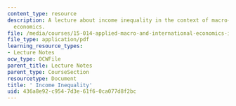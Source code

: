 ```yaml
---
content_type: resource
description: A lecture about income inequality in the context of macro- and international
  economics.
file: /media/courses/15-014-applied-macro-and-international-economics-ii-spring-2016/436a8e92c9547d3e61f60ca077d8f2bc_MIT15_014S16_L15Inequality.pdf
file_type: application/pdf
learning_resource_types:
- Lecture Notes
ocw_type: OCWFile
parent_title: Lecture Notes
parent_type: CourseSection
resourcetype: Document
title: ' Income Inequality'
uid: 436a8e92-c954-7d3e-61f6-0ca077d8f2bc
---
```

